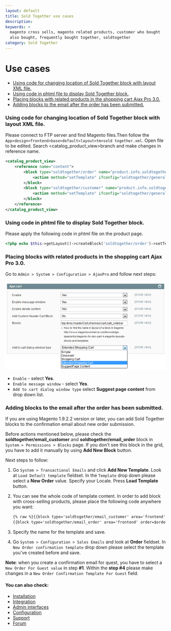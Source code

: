 ```yaml
---
layout: default
title: Sold Together use cases
description:
keywords: >
  magento cross sells, magento related products, customer who bought
  also bought, frequently bought together, soldtogether
category: Sold Together
---
```


# Use cases

 - [Using code for changing location of Sold Together block with layout XML file.](#using-code-for-changing-location-of-sold-together-block-with-layout-xml-file.)
 - [Using code in phtml file to display Sold Together block.](#using-code-in-phtml-file-to-display-sold-together-block.)
 - [Placing blocks with related products in the shopping cart Ajax Pro 3.0.](#placing-blocks-with-related-products-in-the-shopping-cart-ajax-pro-3.0.)
 - [Adding blocks to the email after the order has been submitted.](#adding-blocks-to-the-email-after-the-order-has-been-submitted.)

### Using code for changing location of Sold Together block with layout XML file. 

Please connect to FTP server and find Magento files.Then follow the `App>design>frontend>base>default>layout>tm>sold together.xml`. Open file to be edited. Search <catalog_product_view>branch and make changes in reference name.

```xml
<catalog_product_view>
    <reference name="content">
        <block type="soldtogether/order" name="product.info.soldtogetherorder" before="-">
            <action method="setTemplate" ifconfig="soldtogether/general/enabled"><template>tm/soldtogether/order.phtml</template></action>
        </block>
        <block type="soldtogether/customer" name="product.info.soldtogethercustomer" after="product.info.soldtogetherorder">
            <action method="setTemplate" ifconfig="soldtogether/general/enabled"><template>tm/soldtogether/customer.phtml</template></action>
        </block>
    </reference>
</catalog_product_view>
```

### Using code in phtml file to display Sold Together block.

Please apply the following code in phtml file on the product page.

```php
<?php echo $this->getLayout()->createBlock('soldtogether/order')->setTemplate('tm/soldtogether/order.phtml')->toHtml(); ?>
```

### Placing blocks with related products in the shopping cart Ajax Pro 3.0.

Go to `Admin > System > Configuration > AjaxPro` and follow next steps:

![General settings](/images/m1/extensions/soldtogether/use-case.png)

 -  `Enable` - select **Yes**.
 -  `Enable message window` - select **Yes**.
 -  `Add to cart dialog window type` select **Suggest page content** from drop down list.

### Adding blocks to the email after the order has been submitted.

If you are using Magento 1.9.2.2 version or later, you can add Sold Together blocks to the confirmation email about new order submission.

Before actions mentioned below, please check the **soldtogether/email_customer** and **soldtogether/email_order** block in `System > Permissions > Blocks` page. If you don't see this block in the grid, you have to add it manually by using **Add New Block** button.

Next steps to follow:

 1. Go `System > Transactional Emails` and click **Add New Template**. Look at `Load Default template` fieldset. In the `Template` drop down please select a **New Order** value. Specify your Locale. Press **Load Template** button.
 2. You can see the whole code of template content. In order to add block with cross-selling products, please place the following code anywhere you want:

    ```html
    {% raw %}{{block type='soldtogether/email_customer' area='frontend' order=$order}}
    {{block type='soldtogether/email_order' area='frontend' order=$order}}{% endraw %}
    ```

 3. Specify the name for the template and save.

 4. Go `System > Configuration > Sales Emails` and look at **Order** fieldset. In `New Order confirmation template` drop down please select the template you've created before and save.

**Note**: when you create a confirmation email for quest, you have to select a `New Order For Guest value` in step **#1**. Within the **step #4** please make changes in a `New Order Confirmation Template For Guest` field.

#### You can also check:

*   [Installation](../installation/)
*   [Integration](../integration/)
*   [Admin interfaces](../admin-interfaces/)
*   [Configuration](../configuration/)
*   [Support](https://swissuplabs.com/contacts/)
*   [Forum](https://swissuplabs.com/magento-forum/)